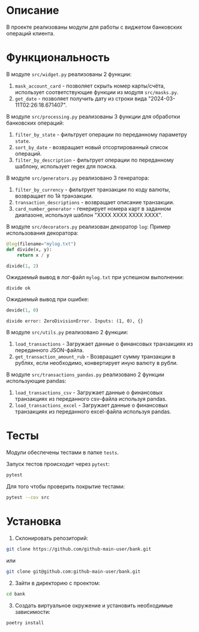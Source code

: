 # Описание
В проекте реализованы модули для работы с виджетом банковских операций клиента.

# Функциональность
В модуле `src/widget.py` реализованы 2 функции:
1. `mask_account_card` - позволяет скрыть номер карты/счёта, использует соответствующие функции из модуля `src/masks.py`.
2. `get_date` - позволяет получить дату из строки вида "2024-03-11T02:26:18.671407".

В модуле `src/processing.py` реализованы 3 функции для обработки банковских операций:
1. `filter_by_state` - фильтрует операции по переданному параметру `state`.
2. `sort_by_date` - возвращает новый отсортированный список операций.
3. `filter_by_description` - фильтрует операции по переданному шаблону, использует regex для поиска.

В модуле `src/generators.py` реализовано 3 генератора:
1. `filter_by_currency` - фильтрует транзакции по коду валюты, возвращает по 1й транзакции.
2. `transaction_descriptions` - возвращает описание транзакции.
3. `card_number_generator` - генерирует номера карт в заданном диапазоне, используя шаблон "XXXX XXXX XXXX XXXX".

В модуле `src/decorators.py` реализован декоратор `log`:
Пример использования декоратора:
```python
@log(filename="mylog.txt")
def divide(x, y):
    return x / y

divide(1, 2)
```

Ожидаемый вывод в лог-файл `mylog.txt` при успешном выполнении:
```text
divide ok
```

Ожидаемый вывод при ошибке:
```python
devide(1, 0)
```
```text
divide error: ZeroDivisionError. Inputs: (1, 0), {}
```

В модуле `src/utils.py` реализовано 2 функции:
1. `load_transactions` - Загружает данные о финансовых транзакциях из переданного JSON-файла.
2. `get_transaction_amount_rub` - Возвращает сумму транзакции в рублях, если необходимо, конвертирует иную валюту в рубли.

В модуле `src/transactions_pandas.py` реализовано 2 функции использующие pandas:
1. `load_transactions_csv` - Загружает данные о финансовых транзакциях из переданного csv-файла используя pandas.
2. `load_transactions_excel` - Загружает данные о финансовых транзакциях из переданного excel-файла используя pandas.

# Тесты
Модули обеспечены тестами в папке `tests`.

Запуск тестов происходит через `pytest`:
```bash
pytest
```
Для того чтобы проверить покрытие тестами:
```bash
pytest --cov src
```

# Установка

1. Склонировать репозиторий:
```bash
git clone https://github.com/github-main-user/bank.git
```
или
```bash
git clone git@github.com:github-main-user/bank.git
```

2. Зайти в директорию с проектом:
```bash
cd bank
```

3. Создать виртуальное окружение и установить необходимые зависимости:
```bash
poetry install
```
